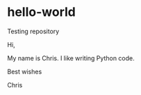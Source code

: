 # hello-world
Testing repository

Hi,

My name is Chris. I like writing Python code.

Best wishes

Chris
